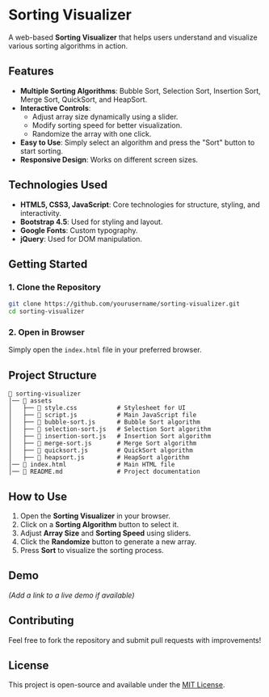 # Sorting Visualizer

A web-based **Sorting Visualizer** that helps users understand and visualize various sorting algorithms in action.

## Features
- **Multiple Sorting Algorithms**: Bubble Sort, Selection Sort, Insertion Sort, Merge Sort, QuickSort, and HeapSort.
- **Interactive Controls**:
  - Adjust array size dynamically using a slider.
  - Modify sorting speed for better visualization.
  - Randomize the array with one click.
- **Easy to Use**: Simply select an algorithm and press the "Sort" button to start sorting.
- **Responsive Design**: Works on different screen sizes.

## Technologies Used
- **HTML5, CSS3, JavaScript**: Core technologies for structure, styling, and interactivity.
- **Bootstrap 4.5**: Used for styling and layout.
- **Google Fonts**: Custom typography.
- **jQuery**: Used for DOM manipulation.

## Getting Started
### 1. Clone the Repository
```sh
git clone https://github.com/yourusername/sorting-visualizer.git
cd sorting-visualizer
```

### 2. Open in Browser
Simply open the `index.html` file in your preferred browser.

## Project Structure
```
📂 sorting-visualizer
│── 📂 assets
│   ├── 📜 style.css           # Stylesheet for UI
│   ├── 📜 script.js           # Main JavaScript file
│   ├── 📜 bubble-sort.js      # Bubble Sort algorithm
│   ├── 📜 selection-sort.js   # Selection Sort algorithm
│   ├── 📜 insertion-sort.js   # Insertion Sort algorithm
│   ├── 📜 merge-sort.js       # Merge Sort algorithm
│   ├── 📜 quicksort.js        # QuickSort algorithm
│   ├── 📜 heapsort.js         # HeapSort algorithm
│── 📜 index.html              # Main HTML file
│── 📜 README.md               # Project documentation
```

## How to Use
1. Open the **Sorting Visualizer** in your browser.
2. Click on a **Sorting Algorithm** button to select it.
3. Adjust **Array Size** and **Sorting Speed** using sliders.
4. Click the **Randomize** button to generate a new array.
5. Press **Sort** to visualize the sorting process.

## Demo
*(Add a link to a live demo if available)*

## Contributing
Feel free to fork the repository and submit pull requests with improvements!

## License
This project is open-source and available under the [MIT License](LICENSE).

